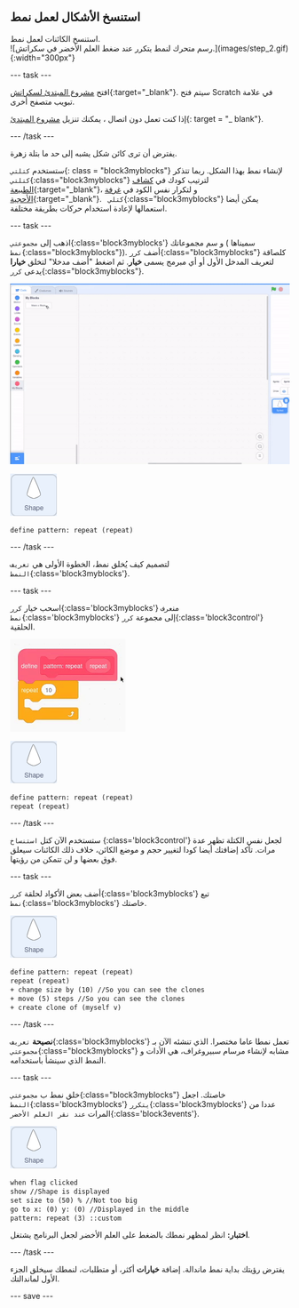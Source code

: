 ## استنسخ الأشكال لعمل نمط

<div style="display: flex; flex-wrap: wrap">
<div style="flex-basis: 200px; flex-grow: 1; margin-right: 15px;">
استنسخ الكائنات لعمل نمط.
</div>
<div>
![رسم متحرك لنمط يتكرر عند ضغط العلم الأخضر في سكراتش.](images/step_2.gif){:width="300px"}
</div>
</div>

--- task ---

افتح [ مشروع المبتدئ لسكراتش](https://scratch.mit.edu/projects/540476254/){:target="_blank"}. سيتم فتح Scratch في علامة تبويب متصفح أخرى.

إذا كنت تعمل دون اتصال ، يمكنك تنزيل [مشروع المبتدئ](https://scratch.mit.edu/projects/540476254/){: target = "_ blank"}.

--- /task ---

يفترض أن ترى كائن شكل يشبه إلى حد ما بتلة زهرة.

ستستخدم `كتلتي`{: class = "block3myblocks"} لإنشاء نمط بهذا الشكل. ربما تتذكر ` كتلتي`{:class="block3myblocks"} لترتيب كودك في [ كشاف الطبيعة](https://projects.raspberrypi.org/en/projects/nature-rover/3){:target="_blank"}، و لتكرار نفس الكود في [غرفة الأحجية](https://projects.raspberrypi.org/en/projects/puzzle-room/4){:target="_blank"}. ` كتلي`{:class="block3myblocks"} يمكن أيضا استعمالها لإعادة استخدام حركات بطريقة مختلفة.

--- task ---

اذهب إلى `مجموعتي`{:class='block3myblocks'} و سم مجموعاتك ( سميناها `نمط`{:class="block3myblocks"}). أضف `كرر`{:class="block3myblocks"} كلصاقة لتعريف المدخل الأول أو أي مبرمج يسمى **خيار**. ثم اضغط "أضف مدخلا" لتخلق **خيارا** يدعى `كرر`{:class="block3myblocks"}.


![رسم متحرك ل مجموعة 'مجموعتي' و خيار إضافي أُضيف.](images/add-parameter.gif)

![الكائن الشكل.](images/shape_sprite.png)

```blocks3
define pattern: repeat (repeat)
```

--- /task ---

لتصميم كيف يُخلق نمط، الخطوة الأولى هي `تعريف النمط`{:class='block3myblocks'}.

--- task ---

اسحب خيار `كرر`{:class='block3myblocks'} من`عرف نمط`{:class='block3myblocks'} إلى مجموعة `كرر`{:class='block3control'} الحلقية.

![رسم متحرك يعرض خيار "كرر" يُسحب من مجموعة "تعريف" ثم إلى مجموعة "كرر".](images/use-repeat.gif)

![الكائن الشكل.](images/shape_sprite.png)

```blocks3
define pattern: repeat (repeat)
repeat (repeat)
```

--- /task ---

ستستخدم الآن كتل `استنساخ` {:class='block3control'} لجعل نفس الكتلة تظهر عدة مرات. تأكد إضافتك أيضا كودا لتغيير حجم و موضع الكائن، خلاف ذلك الكائنات سيعلق فوق بعضها و لن تتمكن من رؤيتها.

--- task ---

أضف بعض الأكواد لحلقة `كرر`{:class='block3myblocks'} تبع `نمط`{:class='block3myblocks'} خاصتك.

![الكائن الشكل.](images/shape_sprite.png)

```blocks3
define pattern: repeat (repeat)
repeat (repeat)
+ change size by (10) //So you can see the clones
+ move (5) steps //So you can see the clones
+ create clone of (myself v)
```

--- /task ---

**نصيحة** `تعريف`{:class='block3myblocks'} تعمل نمطا عاما مختصرا. الذي تنشئه الآن بـ ` مجموعتي`{:class="block3myblocks"} مشابه لإنشاء مرسام سبيروغراف، هي الأدات و النمط الذي سينشأ باستخدامه.


--- task ---

خلق نمط ب `مجموعتي`{:class="block3myblocks"} خاصتك. اجعل `النمط`{:class='block3myblocks'} `يتكرر`{:class='block3myblocks'} عددا من المرات `عند نقر العلم الأخضر`{:class='block3events'}.

![الكائن الشكل.](images/shape_sprite.png)
```blocks3
when flag clicked
show //Shape is displayed 
set size to (50) % //Not too big
go to x: (0) y: (0) //Displayed in the middle
pattern: repeat (3) ::custom
```

**اختبار:** انظر لمظهر نمطك بالضغط على العلم الأخضر لجعل البرنامج يشتغل.

--- /task ---

يفترض رؤيتك بداية نمط ماندالة. إضافة **خيارات** أكثر، أو متطلبات، لنمطك سيخلق الجزء الأول لماندالتك.

--- save ---
